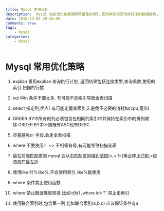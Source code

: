 ```yaml
---
title: Mysql 常用优化
description:  Mysql 性能优化按我理解尽量使用索引,因为索引实质为排好序的数据结构,完善的sql语句有时会大大加快查询速度
date: 2018-12-03 20:40:00
comments: true
tags: 
    - Mysql  
categories:
    - Mysql
---
```

# Mysql 常用优化策略

1. explian  善用explian 查询执行计划, 返回结果包括连接类型,查询条数,使用的索引.扫描的行数

2. sql 中in 条件不要太多, 有可能不走索引导致全表扫描

3. select 指定列,优点1.有可能走覆盖索引,2.避免不必要的消耗如(cpu,宽带)

4. ORDER BY中所有的列必须包含在相同的索引中并保持在索引中的排列顺序.ORDER BY中不能既有ASC也有DESC

5. 尽量避免or 字段,会走全表扫描

6. where 不要使用!= <> 不相等符号,有可能导致扫描全表

7. 最左前缀匹配原则 mysql 会从右匹配直到碰到范围(>,<,!=)等会停止匹配,=应该放在最左边

8. 使用like 时%like%,不会使用索引,like%能使用

9. where 条件禁止使用函数

10. where 禁止数据类型转换 比如id为1 ,where id='1' 禁止走索引

11. 使用联合索引时,包含第一列 比如联合索引(a,b,c) 应该保证条件有a


